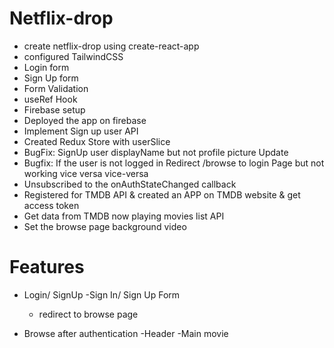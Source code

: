 # Netflix-drop

- create netflix-drop  using create-react-app   
- configured TailwindCSS
- Login form
- Sign Up form
- Form Validation
- useRef Hook
- Firebase setup
- Deployed  the app on firebase
- Implement Sign up user API
- Created Redux Store with userSlice
- BugFix: SignUp user displayName but not profile picture Update
- Bugfix: If the user is not logged in Redirect /browse to login Page but not working vice versa vice-versa
- Unsubscribed to the onAuthStateChanged callback
- Registered for TMDB API & created an APP on TMDB website & get access token
- Get data from TMDB now playing movies list API
- Set the browse page background video

# Features 

- Login/ SignUp
    -Sign In/ Sign Up Form
    - redirect to browse page

- Browse after authentication
    -Header
    -Main movie


